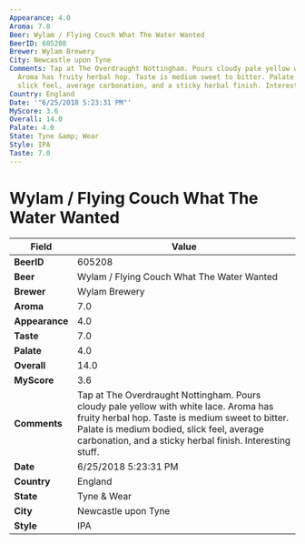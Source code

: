 ```yaml
---
Appearance: 4.0
Aroma: 7.0
Beer: Wylam / Flying Couch What The Water Wanted
BeerID: 605208
Brewer: Wylam Brewery
City: Newcastle upon Tyne
Comments: Tap at The Overdraught Nottingham. Pours cloudy pale yellow with white lace.
  Aroma has fruity herbal hop. Taste is medium sweet to bitter. Palate is medium bodied,
  slick feel, average carbonation, and a sticky herbal finish. Interesting stuff.
Country: England
Date: '"6/25/2018 5:23:31 PM"'
MyScore: 3.6
Overall: 14.0
Palate: 4.0
State: Tyne &amp; Wear
Style: IPA
Taste: 7.0
---
```


# Wylam / Flying Couch What The Water Wanted

| Field         | Value |
|---------------|-------|
| **BeerID** | 605208 |
| **Beer** | Wylam / Flying Couch What The Water Wanted |
| **Brewer** | Wylam Brewery |
| **Aroma** | 7.0 |
| **Appearance** | 4.0 |
| **Taste** | 7.0 |
| **Palate** | 4.0 |
| **Overall** | 14.0 |
| **MyScore** | 3.6 |
| **Comments** | Tap at The Overdraught Nottingham. Pours cloudy pale yellow with white lace. Aroma has fruity herbal hop. Taste is medium sweet to bitter. Palate is medium bodied, slick feel, average carbonation, and a sticky herbal finish. Interesting stuff. |
| **Date** | 6/25/2018 5:23:31 PM |
| **Country** | England |
| **State** | Tyne &amp; Wear |
| **City** | Newcastle upon Tyne |
| **Style** | IPA |
